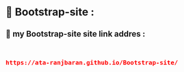 <h1>📝 Bootstrap-site  :</h1>
<h2> 🔗 my Bootstrap-site  site link addres :
</h2>
<div style="display:flex;justify-contect:center;" align=center>
<h3>

<pre style="color:red">https://ata-ranjbaran.github.io/Bootstrap-site/</pre>
  </h3>
  
</div>
